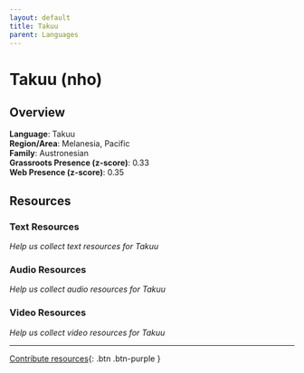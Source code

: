 ```yaml
---
layout: default
title: Takuu
parent: Languages
---
```


# Takuu (nho)

## Overview

**Language**: Takuu  
**Region/Area**: Melanesia, Pacific  
**Family**: Austronesian  
**Grassroots Presence (z-score)**: 0.33  
**Web Presence (z-score)**: 0.35  

## Resources

### Text Resources
*Help us collect text resources for Takuu*

### Audio Resources
*Help us collect audio resources for Takuu*

### Video Resources
*Help us collect video resources for Takuu*

---

[Contribute resources](https://forms.office.com/e/1SfLJx3u1r){: .btn .btn-purple }
